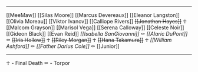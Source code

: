 ***

[[MeeMaw]]
[[Silas Moore]]
[[Marcus Devereaux]]
[[Eleanor Langston]]
[[Olivia Moreau]]
[[Viktor Ivanov]]
[[Calliope Rivers]]
~~[[Jonathan Hayes]]~~ ☥ 
[[Malcom Grayson]]
[[Marisol Vega]]
[[Serena Calloway]]
[[Celeste Noir]]
[[Gideon Black]]
[[Evan Reid]]
*[[Isabella SanGiovanni]]* ⚰
*[[Alaric DuPont]]* ⚰
~~[[Iris Hollow]]~~ ☥
~~[[Riley Morgan]]~~ ☥
~~[[Hana Takamura]]~~ ☥
*[[William Ashford]]* ⚰
*[[Father Darius Cole]]* ⚰
[[Junior]]

---

☥ - Final Death
⚰ - Torpor